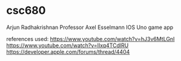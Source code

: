 # csc680 
Arjun Radhakrishnan 
Professor Axel Esselmann
IOS Uno game app


references used:
https://www.youtube.com/watch?v=hJ3v6MtLGnI
https://www.youtube.com/watch?v=lIxq4TCdlRU
https://developer.apple.com/forums/thread/4404
